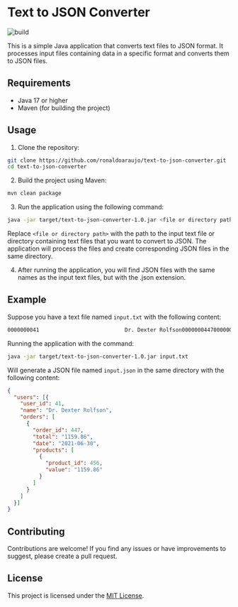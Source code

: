 # Text to JSON Converter
![build](https://github.com/ronaldoaraujo/text-to-json-converter/actions/workflows/ci.yml/badge.svg)

This is a simple Java application that converts text files to JSON format. It processes input files containing data in a specific format and converts them to JSON files.

## Requirements

- Java 17 or higher
- Maven (for building the project)

## Usage

1. Clone the repository:

```sh
git clone https://github.com/ronaldoaraujo/text-to-json-converter.git
cd text-to-json-converter
```

2. Build the project using Maven:

```sh
mvn clean package
```

3. Run the application using the following command:
```sh
java -jar target/text-to-json-converter-1.0.jar <file or directory path>
```
Replace `<file or directory path>` with the path to the input text file or directory containing text files that you want to convert to JSON. The application will process the files and create corresponding JSON files in the same directory.

4. After running the application, you will find JSON files with the same names as the input text files, but with the .json extension.

## Example

Suppose you have a text file named `input.txt` with the following content:
```txt
0000000041                           Dr. Dexter Rolfson00000004470000000004     1159.8620210630
```
Running the application with the command:
```sh
java -jar target/text-to-json-converter-1.0.jar input.txt
```

Will generate a JSON file named `input.json` in the same directory with the following content:

```json
{
  "users": [{
    "user_id": 41,
    "name": "Dr. Dexter Rolfson",
    "orders": [
      {
        "order_id": 447,
        "total": "1159.86",
        "date": "2021-06-30",
        "products": [
          {
            "product_id": 456,
            "value": "1159.86"
          }
        ]
      }
    ]
  }]
}

```

## Contributing

Contributions are welcome! If you find any issues or have improvements to suggest, please create a pull request.

## License

This project is licensed under the [MIT License](https://www.mit.edu/~amini/LICENSE.md).
